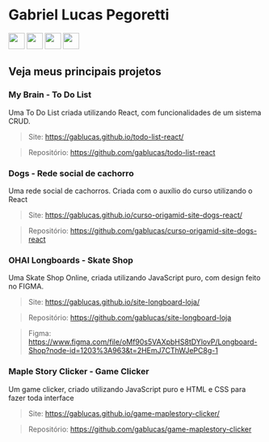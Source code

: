 # Gabriel Lucas Pegoretti

<div>
  <img width='32' src="https://cdn.jsdelivr.net/gh/devicons/devicon/icons/html5/html5-original.svg" /> 
  <img width='32' src="https://cdn.jsdelivr.net/gh/devicons/devicon/icons/css3/css3-original.svg" />
  <img width='32' src="https://cdn.jsdelivr.net/gh/devicons/devicon/icons/javascript/javascript-original.svg" />
  <img width='32' src="https://cdn.jsdelivr.net/gh/devicons/devicon/icons/react/react-original.svg" />
</div>

## Veja meus principais projetos

### My Brain - To Do List
Uma To Do List criada utilizando React, com funcionalidades de um sistema CRUD.
> Site: https://gablucas.github.io/todo-list-react/

> Repositório: https://github.com/gablucas/todo-list-react


### Dogs - Rede social de cachorro
Uma rede social de cachorros. Criada com o auxílio do curso utilizando o React
> Site: https://gablucas.github.io/curso-origamid-site-dogs-react/

> Repositório: https://github.com/gablucas/curso-origamid-site-dogs-react


### OHAI Longboards - Skate Shop
Uma Skate Shop Online, criada utilizando JavaScript puro, com design feito no FIGMA.
> Site: https://gablucas.github.io/site-longboard-loja/

> Repositório: https://github.com/gablucas/site-longboard-loja

> Figma: https://www.figma.com/file/oMf90s5VAXpbHS8tDYlovP/Longboard-Shop?node-id=1203%3A963&t=2HEmJ7CThWJePC8g-1


### Maple Story Clicker - Game Clicker
Um game clicker, criado utilizando JavaScript puro e HTML e CSS para fazer toda interface
> Site: https://gablucas.github.io/game-maplestory-clicker/

> Repositório: https://github.com/gablucas/game-maplestory-clicker



          
          
